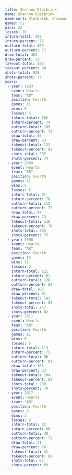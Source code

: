 ```yaml
---
title: Shannon Kleibrink
name: Shannon Kleibrink
name-sort: Kleibrink, Shannon
games: 52
wins: 32
losses: 20
inturn-total: 459
inturn-percent: 76
outturn-total: 469
outturn-percent: 77
draw-total: 403
draw-percent: 73
takeout-total: 525
takeout-percent: 80
shots-total: 928
shots-percent: 77
years:
 - year: 1993
   event: Hearts
   team: "AB"
   position: Fourth
   games: 11
   wins: 6
   losses: 5
   inturn-total: 102
   inturn-percent: 74
   outturn-total: 105
   outturn-percent: 73
   draw-total: 85
   draw-percent: 63
   takeout-total: 122
   takeout-percent: 81
   shots-total: 207
   shots-percent: 74
 - year: 2004
   event: Hearts
   team: "AB"
   position: Fourth
   games: 11
   wins: 6
   losses: 5
   inturn-total: 91
   inturn-percent: 78
   outturn-total: 112
   outturn-percent: 72
   draw-total: 87
   draw-percent: 73
   takeout-total: 116
   takeout-percent: 76
   shots-total: 203
   shots-percent: 75
 - year: 2008
   event: Hearts
   team: "AB"
   position: Fourth
   games: 13
   wins: 11
   losses: 2
   inturn-total: 121
   inturn-percent: 81
   outturn-total: 126
   outturn-percent: 83
   draw-total: 105
   draw-percent: 81
   takeout-total: 142
   takeout-percent: 83
   shots-total: 247
   shots-percent: 82
 - year: 2011
   event: Hearts
   team: "AB"
   position: Fourth
   games: 11
   wins: 6
   losses: 5
   inturn-total: 113
   inturn-percent: 75
   outturn-total: 96
   outturn-percent: 81
   draw-total: 105
   draw-percent: 73
   takeout-total: 104
   takeout-percent: 83
   shots-total: 209
   shots-percent: 78
 - year: 2017
   event: Hearts
   team: "AB"
   position: Fourth
   games: 6
   wins: 3
   losses: 3
   inturn-total: 32
   inturn-percent: 66
   outturn-total: 30
   outturn-percent: 71
   draw-total: 21
   draw-percent: 76
   takeout-total: 41
   takeout-percent: 65
   shots-total: 62
   shots-percent: 69
---
```

